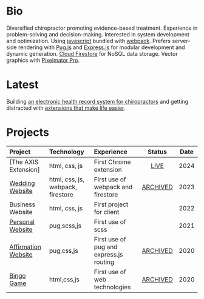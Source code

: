 
# Bio

Diversified chiropractor promoting evidence-based treatment. Experience in problem-solving and decision-making. Interested in system development and optimization. Using [javascript](http://vanilla-js.com/) bundled with [webpack](https://webpack.js.org/). Prefers server-side rendering with [Pug.js](https://pugjs.org/api/getting-started.html) and [Express.js](https://expressjs.com/) for modular development and dynamic generation. [Cloud Firestore](https://firebase.google.com/products/firestore) for NoSQL data storage. Vector graphics with [Pixelmator Pro](https://www.pixelmator.com/pro/).

# Latest

Building [an electronic health record system for chiropractors](https://github.com/tylernygrendc/praktiki) and getting distracted with [extensions that make life easier](https://github.com/tylernygrendc/axis-extension).

# Projects

|Project|Technology|Experience|Status|Date|
|:---|:---|:---|:---:|:---:|
|[The AXIS Extension]|html, css, js|First Chrome extension|[LIVE](https://chromewebstore.google.com/detail/the-axis-extension/gmhmfihiblelkdckpclocgpaogamnbck)|2024|
|[Wedding Website](https://github.com/tylernygrendc/wedding)|html, css, js, webpack, firestore|First use of webpack and firestore|[ARCHIVED](https://nygrenkocsiswedding07162023.firebaseapp.com/)|2023|
|Business Website|html, css, js|First project for client||2022|
|[Personal Website](https://github.com/tylernygrendc/bio)|pug,scss,js|First use of scss||2021|
|[Affirmation Website](https://github.com/tylernygrendc/hibarbora)|pug,css,js|First use of pug and express.js routing|[ARCHIVED](https://hibarbora.web.app/)|2020|
|[Bingo Game](https://github.com/tylernygrendc/assemblybingo)|html,css,js|First use of web technologies|[ARCHIVED](https://assemblybingo-6f5bd.web.app/)|2020|
